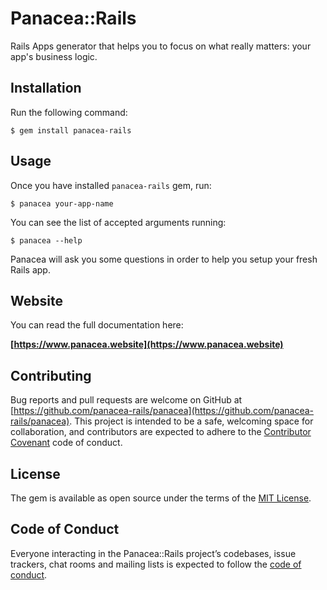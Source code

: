 # Panacea::Rails

Rails Apps generator that helps you to focus on what really matters: your app's business logic.

## Installation

Run the following command:

    $ gem install panacea-rails

## Usage

Once you have installed `panacea-rails` gem, run:

    $ panacea your-app-name

You can see the list of accepted arguments running:

    $ panacea --help

Panacea will ask you some questions in order to help you setup your fresh Rails app.

## Website

You can read the full documentation here:

**[https://www.panacea.website](https://www.panacea.website)**

## Contributing

Bug reports and pull requests are welcome on GitHub at [https://github.com/panacea-rails/panacea](https://github.com/panacea-rails/panacea). This project is intended to be a safe, welcoming space for collaboration, and contributors are expected to adhere to the [Contributor Covenant](http://contributor-covenant.org) code of conduct.

## License

The gem is available as open source under the terms of the [MIT License](https://opensource.org/licenses/MIT).

## Code of Conduct

Everyone interacting in the Panacea::Rails project’s codebases, issue trackers, chat rooms and mailing lists is expected to follow the [code of conduct](https://github.com/panacea-rails/panacea/blob/master/CODE_OF_CONDUCT.md).
